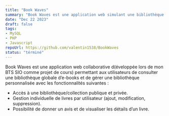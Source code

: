 ```yaml
---
title: "Book Waves"
summary: "Book Waves est une application web simulant une bibliothèque d'ebooks."
date: "Dec 22 2023"
draft: false
tags:
- MySQL
- PHP
- Javascript
repoUrl: https://github.com/valentin1538/BookWaves
status: "términé"
---
```

Book Waves est une application web collaborative d(éveloppée lors de mon BTS SIO comme projet de cours) permettant aux utilisateurs de consulter une bibliothèque globale d’e-books et de gérer une bibliothèque personnalisée avec les fonctionnalités suivantes :

- Accès à une bibliothèque/collection publique et privée.
- Gestion individuelle de livres par utilisateur (ajout, modification, suppression).
- Possibilité de donner un avis et de visualiser les détails d’un livre.